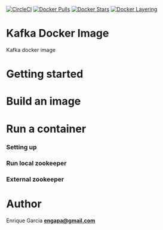 [![CircleCI](https://circleci.com/gh/engapa/kafka/tree/master.svg?style=svg)](https://circleci.com/gh/engapa/kafka/tree/master)
[![Docker Pulls](https://img.shields.io/docker/pulls/engapa/kafka.svg)](https://hub.docker.com/r/engapa/kafka/)
[![Docker Stars](https://img.shields.io/docker/stars/engapa/kafka.svg)](https://hub.docker.com/r/engapa/kafka/)
[![Docker Layering](https://images.microbadger.com/badges/image/engapa/kafka.svg)](https://microbadger.com/images/engapa/kafka)
# Kafka Docker Image

Kafka docker image

# Getting started

# Build an image

# Run a container

### Setting up

### Run local zookeeper

### External zookeeper

# Author

Enrique Garcia **engapa@gmail.com**